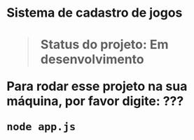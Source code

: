 <h1>Sistema de cadastro de jogos<h1>
  
  > Status do projeto: Em desenvolvimento
  
  Para rodar esse projeto na sua máquina, por favor digite: ???
  
 ```
 node app.js
 ```
